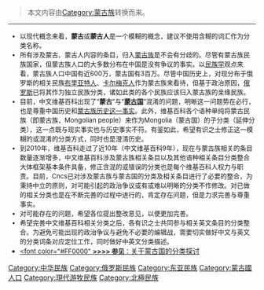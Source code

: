 > 本文内容由[Category:蒙古族](https://zh.wikipedia.org/wiki/Category:蒙古族)转换而来。


-----

<font size="2">

  - 以现代概念来看，**蒙古**或**蒙古人**是一个模糊的概念，建议不使用含糊的词汇作为分类名称。
  - 所有涉及蒙古、蒙古人内容的条目，归入[蒙古族](../Page/蒙古族.md "wikilink")是不会有分歧的。尽管有蒙古族民族国家，但蒙古族人口的大多数分布在中国是没有争议的事实。以[民族学](../Page/民族学.md "wikilink")观点来看，蒙古族人口中国有近600万，蒙古国有3百万。尽管中国历史上，对现分布于俄罗斯的相关民族[布里亚特人](../Page/布里亚特人.md "wikilink")、[卡尔梅克人](../Page/卡尔梅克人.md "wikilink")作为蒙古族来看待，但基于政治原因，[俄罗斯](../Page/俄罗斯.md "wikilink")已将其作为独立民族分类，诸如此类的各个民族应该归入蒙古族的亲缘民族。
  - 目前，中文维基百科出现了“**蒙古**”与“**[蒙古国](../Page/蒙古国.md "wikilink")**”混淆的问题，明晰这一问题势在必行，也是尊重中国历史和[蒙古族历史这一事实](https://zh.wikipedia.org/wiki/蒙古族历史 "wikilink")。此外，维基百科各个语种单纯将蒙古民族（即蒙古族，Mongolian people）来作为Mongolia（蒙古国）的子分类（延伸分类），这一点既与现实事实也与历史事实不符。有鉴如此，希望有识之士修正这一模糊的或混淆的分类方式，同时也是澄清历史。
  - 到2010年，维基百科走过了近10年（中文维基百科9年），现在与蒙古族相关的条目数量逐渐增多，中文维基百科涉及蒙古族相关条目以及其他语种相关条目分类整合大体框架基本条件具备，修正含混的或错误的分类也是每个维基百科人权力与职责。目前，Cncs已对涉及蒙古族与蒙古国的分类及相关条目进行了必要的整合，为秉持中立的原则，对可能引起的政治争议或有或难以明晰的分类不作修改。对已做的相关分类也是在不断完善的过程中进行的，肯定存在问题，但是力求完善与尊重事实。
  - 对可能存在的问题，希望各位提出整改意见，以便更加完善。
  - 希望完善中文维基百科相关分类之后，各有识之士共同参与相关英文条目的分类整合。为避免可能出现的政治争议与避免不必要的编辑战，需要切实做好中文与英文的分类词条对应定位工作，同时做好中英文分类描述。
  - [\<font color="\#FF0000" **\>\>\>\> 参见**：</font>关于蒙古国的分类探讨](https://zh.wikipedia.org/wiki/:Category_talk:蒙古國 "wikilink")

[Category:中华民族](https://zh.wikipedia.org/wiki/Category:中华民族 "wikilink") [Category:俄罗斯民族](https://zh.wikipedia.org/wiki/Category:俄罗斯民族 "wikilink") [Category:东亚民族](https://zh.wikipedia.org/wiki/Category:东亚民族 "wikilink") [Category:蒙古國人口](https://zh.wikipedia.org/wiki/Category:蒙古國人口 "wikilink") [Category:現代游牧民族](https://zh.wikipedia.org/wiki/Category:現代游牧民族 "wikilink") [Category:北極民族](https://zh.wikipedia.org/wiki/Category:北極民族 "wikilink")